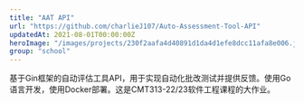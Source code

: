 ```yaml
---
title: "AAT API"
url: "https://github.com/charlieJ107/Auto-Assessment-Tool-API"
updatedAt: 2021-08-01T00:00:00Z
heroImage: "/images/projects/230f2aafa4d40891d1da4d1efe8dcc11afa8e006.jpg"
group: "school"
---
```

基于Gin框架的自动评估工具API，用于实现自动化批改测试并提供反馈。使用Go语言开发，使用Docker部署。这是CMT313-22/23软件工程课程的大作业。